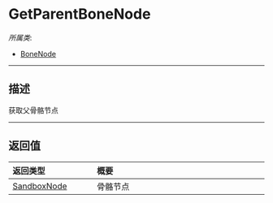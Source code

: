 # GetParentBoneNode

*所属类*:
* [BoneNode](/Api/Classes/Animation/BoneNode.md)
------------------------------------------------------------------------------------------
## 描述

获取父骨骼节点


------------------------------------------------------------------------------------------
## 返回值

|<div style="width:150px">返回类型</div>|<div style="width:520px">概要</div>|
|:---|:---|
|[SandboxNode](/Api/Classes/Base/SandboxNode.md)|骨骼节点|
